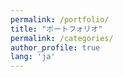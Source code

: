 ```yaml
---
permalink: /portfolio/
title: "ポートフォリオ"
permalink: /categories/
author_profile: true
lang: 'ja'
---
```





